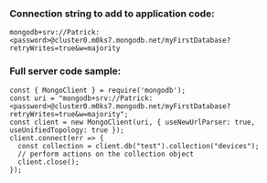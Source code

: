 ### Connection string to add to application code:
```
mongodb+srv://Patrick:<password>@cluster0.m0ks7.mongodb.net/myFirstDatabase?retryWrites=true&w=majority
```

### Full server code sample:
```
const { MongoClient } = require('mongodb');
const uri = "mongodb+srv://Patrick:<password>@cluster0.m0ks7.mongodb.net/myFirstDatabase?retryWrites=true&w=majority";
const client = new MongoClient(uri, { useNewUrlParser: true, useUnifiedTopology: true });
client.connect(err => {
  const collection = client.db("test").collection("devices");
  // perform actions on the collection object
  client.close();
});
```